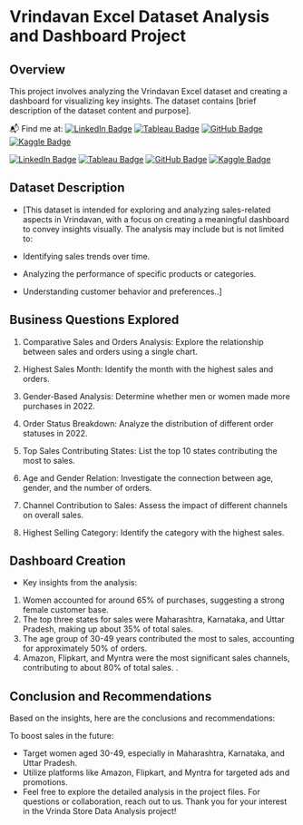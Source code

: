 #               Vrindavan Excel Dataset Analysis and Dashboard Project

## Overview
This project involves analyzing the Vrindavan Excel dataset and creating a dashboard for visualizing key insights. The dataset contains [brief description of the dataset content and purpose].

📬 Find me at: [![LinkedIn Badge](https://camo.githubusercontent.com/f57a7536f5eff51ee70e26fde6cbb008fda9315455c8217951f50f4d57f8bd53/68747470733a2f2f696d672e736869656c64732e696f2f62616467652f2d4c696e6b6564496e2d626c75653f7374796c653d666c61742d737175617265266c6f676f3d4c696e6b6564696e266c6f676f436f6c6f723d7768697465266c696e6b3d68747470733a2f2f7777772e6c696e6b6564696e2e636f6d2f696e2f70686f6e657468697269796164616e61)](https://www.linkedin.com/in/digamber-chandra/)
[![Tableau Badge](https://camo.githubusercontent.com/edce1d5a7cb509fdb5dee2e08df45e37be34602a11157ca9c23f12f8d63d4438/687474703a2f2f696d672e736869656c64732e696f2f62616467652f2d5461626c6561752d6f72616e67653f7374796c653d666c61742d737175617265266c6f676f3d7461626c656175266c6f676f436f6c6f723d7768697465266c696e6b3d68747470733a2f2f7075626c69632e7461626c6561752e636f6d2f70726f66696c652f70686f6e657468697269796164616e6123212f)](https://public.tableau.com/app/profile/digtableau2001/vizzes)
[![GitHub Badge](https://camo.githubusercontent.com/f19f44a97773315a66170d3c5493bf2f6373d825469b0d7e0386ac4e42ccb2f4/687474703a2f2f696d672e736869656c64732e696f2f62616467652f2d4769746875622d626c61636b3f7374796c653d666c61742d737175617265266c6f676f3d676974687562266c696e6b3d68747470733a2f2f6769746875622e636f6d2f7074796164616e612f)](https://github.com/Digamber03)
[![Kaggle Badge](https://camo.githubusercontent.com/8afb8829371b4c3e49c31da6a4d0c4bee7e2b02b9aba42eae0c8ba151b61b6fd/68747470733a2f2f696d672e736869656c64732e696f2f62616467652f2d4b6167676c652d626c75653f7374796c653d666c61742d737175617265266c6f676f3d6b6167676c65266c6f676f436f6c6f723d7768697465266c696e6b3d68747470733a2f2f7777772e6b6167676c652e636f6d2f70686f6e657468697269796164616e61)](https://www.kaggle.com/digamber03)




[![LinkedIn Badge](https://camo.githubusercontent.com/f57a7536f5eff51ee70e26fde6cbb008fda9315455c8217951f50f4d57f8bd53/68747470733a2f2f696d672e736869656c64732e696f2f62616467652f2d4c696e6b6564496e2d626c75653f7374796c653d666c61742d737175617265266c6f676f3d4c696e6b6564696e266c6f676f436f6c6f723d7768697465266c696e6b3d68747470733a2f2f7777772e6c696e6b6564696e2e636f6d2f696e2f70686f6e657468697269796164616e61)](https://www.linkedin.com/in/digamber-chandra/)
[![Tableau Badge]()](https://public.tableau.com/app/profile/digamber03/vizzes)
[![GitHub Badge]()](https://github.com/Digamber03)
[![Kaggle Badge]()](https://www.kaggle.com/digamber03)

## Dataset Description
- [This dataset is intended for exploring and analyzing sales-related aspects in Vrindavan, with a focus on creating a meaningful dashboard to convey insights visually. The analysis may include but is not limited to:

- Identifying sales trends over time.
- Analyzing the performance of specific products or categories.
- Understanding customer behavior and preferences..]

## Business Questions Explored
1. Comparative Sales and Orders Analysis: Explore the relationship between sales and orders using a single chart.

2.  Highest Sales Month: Identify the month with the highest sales and orders.

3. Gender-Based Analysis: Determine whether men or women made more purchases in 2022.

4. Order Status Breakdown: Analyze the distribution of different order statuses in 2022.

5. Top Sales Contributing States: List the top 10 states contributing the most to sales.

6. Age and Gender Relation: Investigate the connection between age, gender, and the number of orders.

7. Channel Contribution to Sales: Assess the impact of different channels on overall sales.

8. Highest Selling Category: Identify the category with the highest sales.

## Dashboard Creation
- Key insights from the analysis:

1. Women accounted for around 65% of purchases, suggesting a strong female customer base.
2. The top three states for sales were Maharashtra, Karnataka, and Uttar Pradesh, making up about 35% of total sales.
3. The age group of 30-49 years contributed the most to sales, accounting for approximately 50% of orders.
4. Amazon, Flipkart, and Myntra were the most significant sales channels, contributing to about 80% of total sales. .

## Conclusion and Recommendations 
 Based on the insights, here are the conclusions and recommendations:

To boost sales in the future:

- Target women aged 30-49, especially in Maharashtra, Karnataka, and Uttar Pradesh.
- Utilize platforms like Amazon, Flipkart, and Myntra for targeted ads and promotions.
- Feel free to explore the detailed analysis in the project files. For questions or collaboration, reach out to us. Thank you for your interest in the Vrinda Store Data Analysis project!
